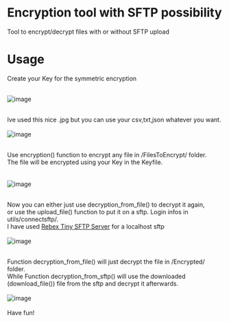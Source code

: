 # Encryption tool with SFTP possibility

Tool to encrypt/decrypt files with or without SFTP upload

# Usage

Create your Key for the symmetric encryption
<br />
<br />

![image](https://user-images.githubusercontent.com/108484798/178458922-018e05b5-460e-4bbe-a16f-c70b6365cdd8.png)
<br />
<br />

Ive used this nice .jpg but you can use your csv,txt,json whatever you want.
<br />
<br />
![image](https://user-images.githubusercontent.com/108484798/178459852-f2f2c5a0-674b-4e63-a64c-e237f5100b98.png)
<br />
<br />

Use encryption() function to encrypt any file in /FilesToEncrypt/ folder.<br />
The file will be encrypted using your Key in the Keyfile.<br />
<br />
<br />
![image](https://user-images.githubusercontent.com/108484798/178460352-7e2f62ba-a921-4134-8eb1-68676fcfe7d8.png)
<br />
<br />

Now you can either just use decryption_from_file() to decrypt it again,<br />
or use the upload_file() function to put it on a sftp. Login infos in utils/connectsftp/.<br />
I have used [Rebex Tiny SFTP Server](https://www.rebex.net/tiny-sftp-server/) for a localhost sftp
<br />
<br />
![image](https://user-images.githubusercontent.com/108484798/178461404-1ec0c3f0-f9f2-4743-859b-3292c9ae9273.png)
<br />
<br />

Function decryption_from_file() will just decrypt the file in /Encrypted/ folder.<br />
While Function decryption_from_sftp() will use the downloaded (download_file()) file from the sftp and decrypt it afterwards.
<br />
<br />
![image](https://user-images.githubusercontent.com/108484798/178462916-5fd351ca-7f70-4b9a-bac5-6c8609632f72.png)
<br />
<br />
Have fun!


